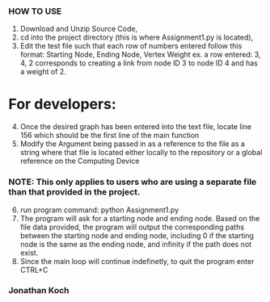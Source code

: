 ### HOW TO USE ###

1. Download and Unzip Source Code,
2. cd into the project directory (this is where Assignment1.py is located),
3. Edit the test file such that each row of numbers entered follow this format: Starting Node, Ending Node, Vertex Weight
ex. a row entered: 3, 4, 2 corresponds to creating a link from node ID 3 to node ID 4 and has a weight of 2.

# For developers:

4. Once the desired graph has been entered into the text file, locate line 156 which should be the first line of the main function
5. Modify the Argument being passed in as a reference to the file as a string where that file is located either locally to the repository or a global reference on the Computing Device

### NOTE: This only applies to users who are using a separate file than that provided in the project. ###

6. run program command: python Assignment1.py
7. The program will ask for a starting node and ending node. Based on the file data provided, the program will output the corresponding paths between the starting node and ending node, including 0 if the starting node is the same as the ending node, and 
infinity if the path does not exist.
8. Since the main loop will continue indefinetly, to quit the program enter CTRL+C

### Jonathan Koch
